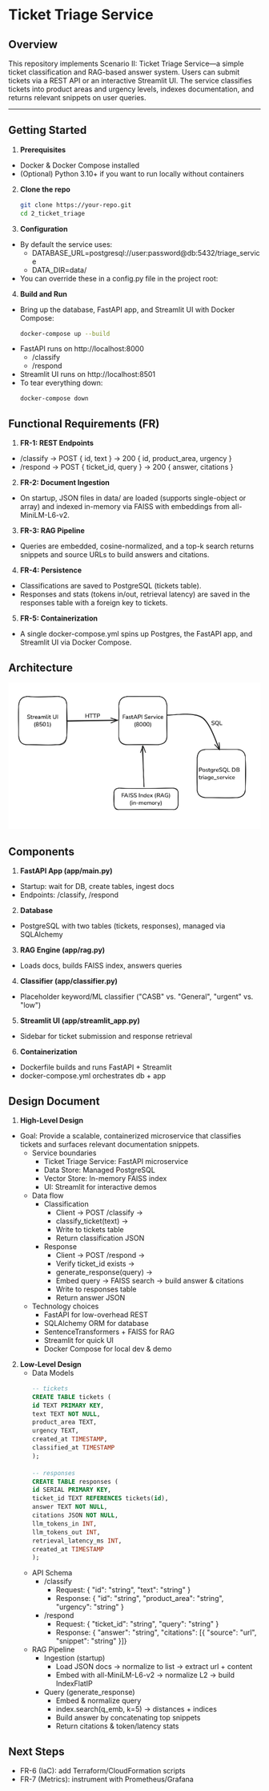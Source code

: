 # Ticket Triage Service

## Overview

This repository implements Scenario II: Ticket Triage Service—a simple ticket classification and RAG-based answer system. Users can submit tickets via a REST API or an interactive Streamlit UI. The service classifies tickets into product areas and urgency levels, indexes documentation, and returns relevant snippets on user queries.

---

## Getting Started

1. **Prerequisites**

- Docker & Docker Compose installed
- (Optional) Python 3.10+ if you want to run locally without containers

2. **Clone the repo**
    ```bash
    git clone https://your-repo.git
    cd 2_ticket_triage

3. **Configuration**
- By default the service uses:
    - DATABASE_URL=postgresql://user:password@db:5432/triage_service
    - DATA_DIR=data/  
- You can override these in a config.py file in the project root:

4. **Build and Run**
- Bring up the database, FastAPI app, and Streamlit UI with Docker Compose:
    ```bash
    docker-compose up --build
- FastAPI runs on http://localhost:8000
    - /classify
    - /respond
- Streamlit UI runs on http://localhost:8501
- To tear everything down:
    ```bash
    docker-compose down

## Functional Requirements (FR)
1. **FR-1: REST Endpoints**
- /classify → POST { id, text } → 200 { id, product_area, urgency }
- /respond → POST { ticket_id, query } → 200 { answer, citations }

2. **FR-2: Document Ingestion**
- On startup, JSON files in data/ are loaded (supports single-object or array) and indexed in-memory via FAISS with embeddings from all-MiniLM-L6-v2.

3. **FR-3: RAG Pipeline**
- Queries are embedded, cosine-normalized, and a top-k search returns snippets and source URLs to build answers and citations.

4. **FR-4: Persistence**
- Classifications are saved to PostgreSQL (tickets table).
- Responses and stats (tokens in/out, retrieval latency) are saved in the responses table with a foreign key to tickets.

5. **FR-5: Containerization**
- A single docker-compose.yml spins up Postgres, the FastAPI app, and Streamlit UI via Docker Compose.

## Architecture
![Design Screenshot](assets/design.png)

## Components
1. **FastAPI App (app/main.py)**
- Startup: wait for DB, create tables, ingest docs
- Endpoints: /classify, /respond

2. **Database**
- PostgreSQL with two tables (tickets, responses), managed via SQLAlchemy

3. **RAG Engine (app/rag.py)**
- Loads docs, builds FAISS index, answers queries

4. **Classifier (app/classifier.py)**
- Placeholder keyword/ML classifier ("CASB" vs. "General", "urgent" vs. "low")

5. **Streamlit UI (app/streamlit_app.py)**
- Sidebar for ticket submission and response retrieval

6. **Containerization**
- Dockerfile builds and runs FastAPI + Streamlit
- docker-compose.yml orchestrates db + app

## Design Document
1. **High-Level Design**
- Goal: Provide a scalable, containerized microservice that classifies tickets and surfaces relevant documentation snippets.
    - Service boundaries
        - Ticket Triage Service: FastAPI microservice
        - Data Store: Managed PostgreSQL
        - Vector Store: In-memory FAISS index
        - UI: Streamlit for interactive demos
    - Data flow
        - Classification
            - Client → POST /classify →
            - classify_ticket(text) →
            - Write to tickets table
            - Return classification JSON
        - Response
            - Client → POST /respond →
            - Verify ticket_id exists →
            - generate_response(query) →
            - Embed query → FAISS search → build answer & citations
            - Write to responses table
            - Return answer JSON
    - Technology choices
        - FastAPI for low-overhead REST
        - SQLAlchemy ORM for database
        - SentenceTransformers + FAISS for RAG
        - Streamlit for quick UI
        - Docker Compose for local dev & demo
2. **Low-Level Design**
    - Data Models
        ```sql
        -- tickets
        CREATE TABLE tickets (
        id TEXT PRIMARY KEY,
        text TEXT NOT NULL,
        product_area TEXT,
        urgency TEXT,
        created_at TIMESTAMP,
        classified_at TIMESTAMP
        );

        -- responses
        CREATE TABLE responses (
        id SERIAL PRIMARY KEY,
        ticket_id TEXT REFERENCES tickets(id),
        answer TEXT NOT NULL,
        citations JSON NOT NULL,
        llm_tokens_in INT,
        llm_tokens_out INT,
        retrieval_latency_ms INT,
        created_at TIMESTAMP
        );
    - API Schema
        - /classify
            - Request: { "id": "string", "text": "string" }
            - Response: { "id": "string", "product_area": "string", "urgency": "string" }
        - /respond
            - Request: { "ticket_id": "string", "query": "string" }
            - Response: { "answer": "string", "citations": [{ "source": "url", "snippet": "string" }]}
    - RAG Pipeline
        - Ingestion (startup)
            - Load JSON docs → normalize to list → extract url + content
            - Embed with all-MiniLM-L6-v2 → normalize L2 → build IndexFlatIP
        - Query (generate_response)
            - Embed & normalize query
            - index.search(q_emb, k=5) → distances + indices
            - Build answer by concatenating top snippets
            - Return citations & token/latency stats


## Next Steps
- FR-6 (IaC): add Terraform/CloudFormation scripts
- FR-7 (Metrics): instrument with Prometheus/Grafana